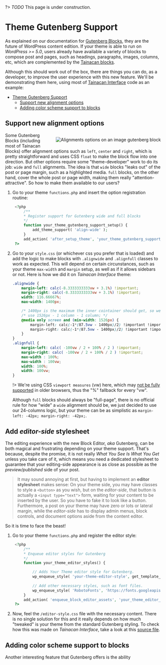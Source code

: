 ?> _TODO_ This page is under construction.

# Theme Gutenberg Support

As explained on our documentation for [Gutenberg Blocks](/gutenberg-blocks.md), they are the future of WordPress content edition. If your theme is able to run on *WordPress >= 5.0*, users already have available a variety of blocks to compose post and pages, such as headings, paragraphs, images, columns, etc, which are complemented by the [Tainacan blocks](/gutenberg-blocks#os-blocos-tainacan).

Although this should work out of the box, there are things you can do, as a developer, to improve the user experience with this new feature. We'll be demonstrating them here, using most of [Tainacan Interface](https://wordpress.org/themes/tainacan-interface/) code as an example:

- [Theme Gutenberg Support](#theme-gutenberg-support)
  - [Support new alignment options](#support-new-alignment-options)
  - [Adding color scheme support to blocks](#adding-color-scheme-support-to-blocks)

## Support new alignment options

<div style="float: right; margin-left: 32px;">

![Alignments options on an image gutenberg block](/_assets/images/theme-gutenberg-support-1.jpeg ':size=250')

</div>

Some Gutenberg Blocks (including most of Tainacan Blocks) offer alignment options such as `left`, `center` and `right`, which is pretty straightforward and uses CSS `float` to make the block flow into one direction. But other options require some "theme-developer" work to do its job: `wide` and `full` alignments. The idea is that `wide` blocks "leaks out" of the post or page margin, such as a highlighted media. `full` blocks, on the other hand, cover the whole post or page width, making them really "attention-attractive". So how to make them available to our users?

1. Go to your theme `functions.php` and insert the option registration routine:
   ```php
    <?php
        /**
        * Register support for Gutenberg wide and full blocks
        */
        function your_theme_gutenberg_support_setup() {
            add_theme_support( 'align-wide' );
        }
        add_action( 'after_setup_theme', 'your_theme_gutenberg_support_setup' );
    ?>
   ``` 
2. Go to your `style.css` (or whichever css you prefer that is loaded) and add the logic to make blocks with `.alignwide` and `.alignfull` classes to work as expected. This will depend on certain circunstances, such as your theme `max-width` and `margin` setup, as well as if it allows sidebars or not. Here is how we did it on *Tainacan Interface* theme:
    ```css
    .alignwide {
        margin-left: calc(-8.3333333333vw + 3.1%) !important;
        margin-right: calc(-8.3333333333vw + 3.1%) !important;
        width: 116.66667%;
        max-width: 1400px;

        /* 1400px is the maximum the inner cointainer should get, so we */
        /* use 1526px - 1 column - 1 column; */
        @media only screen and (min-width: 1526px) {
            margin-left: calc(-1*(87.5vw - 1400px)/2) !important !important;
            margin-right: calc(-1*(87.5vw - 1400px)/2) !important !important;
        }
    }
    .alignfull {
        margin-left: calc( -100vw / 2 + 100% / 2 ) !important;
        margin-right: calc( -100vw / 2 + 100% / 2 ) !important;
        max-width : 100%;
        max-width : 100vw;
        width: 100%;
        width: 100vw;
    }
   ```
   !> We're using CSS `viewport measures` (vw) here, which may [not be fully supported](https://caniuse.com/#feat=viewport-units ':ignore') in older browsers, thus the "%" fallback for every "vw". 
   
   Although `full` blocks should always be "full-page", there is no official rule for how "wide" a `wide` alignment should be, we just decided to use our 24-columns logic, but your theme can be as simplistic as `margin-left: -42px; margin-right: -42px;`.

## Add *editor-side* stylesheet

The editing experience with the new Block Editor, *aka* Gutenberg, can be both magical and frustrating depending on your theme support. That's because, despite the promise, it is not really *What You See Is What You Get* unless you take care of it, which means you need a dedicated stylesheet to guarantee that your editing-side appearance is as close as possible as the *preview/published* side of your post.

> It may sound annoying at first, but having to implement an **editor stylesheet** makes sense: On your theme side, you may have classes to style a `<button>` as you wish, but on the *editor-side*, that button is actually a `<input type="text">` form, waiting for your content to be inserted by the user. So you have to fake it to look like a button. Furthermore, a post on your theme may have zero or lots or lateral margin, while the *editor-side* has to display admin menus, block controls, and document options aside from the content editor. 

So it is time to face the beast! 

1. Go to your theme `functions.php` and register the editor style:
   ```php
    <?php
        /**
        * Enqueue editor styles for Gutenberg
        */
        function your_theme_editor_styles() {

         	// Adds Your Theme editor style for Gutenberg.
            wp_enqueue_style( 'your-theme-editor-style', get_template_directory_uri() . '/editor-style.css' );
         	
         	// Add other necessary styles, such as font files.
         	wp_enqueue_style( 'RobotoFonts', 'https://fonts.googleapis.com/css?family=Roboto:400,400i,500,500i,700,700i' );
        }
        add_action( 'enqueue_block_editor_assets', 'your_theme_editor_styles' );
    ?>
   ```
2. Now, feel the `/editor-style.css` file with the necessary content. There is no single solution for this and it really depends on how much "tweaked" is your theme from the standard Gutenberg styling. To check how this was made on *Tainacan Interface*, take a look at this [source file](https://github.com/tainacan/tainacan-theme/blob/develop/src/assets/scss/editor-style.scss ':ignore').

## Adding color scheme support to blocks

Another interesting feature that Gutenberg offers is the ability 


